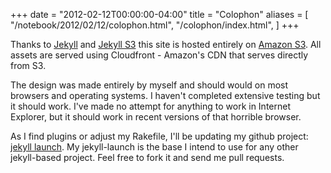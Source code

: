 +++
date = "2012-02-12T00:00:00-04:00"
title = "Colophon"
aliases = [
  "/notebook/2012/02/12/colophon.html",
  "/colophon/index.html",
]
+++

Thanks to [Jekyll](https://github.com/mojombo/jekyll) and [Jekyll S3](https://github.com/ebello/Jekyll-S3) this site is hosted entirely on [Amazon S3](http://aws.amazon.com/s3/). All assets are served using Cloudfront - Amazon's CDN that serves directly from S3.

The design was made entirely by myself and should would on most browsers and operating systems. I haven't completed extensive testing but it should work. I've made no attempt for anything to work in Internet Explorer, but it should work in recent versions of that horrible browser.

As I find plugins or adjust my Rakefile, I'll be updating my github project: [jekyll launch](https://github.com/ryanfaerman/jekyll-launch). My jekyll-launch is the base I intend to use for any other jekyll-based project. Feel free to fork it and send me pull requests.
